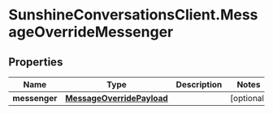 # SunshineConversationsClient.MessageOverrideMessenger

## Properties

Name | Type | Description | Notes
------------ | ------------- | ------------- | -------------
**messenger** | [**MessageOverridePayload**](MessageOverridePayload.md) |  | [optional] 


